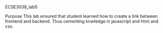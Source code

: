 ECSE3038_lab5


Purpose
This lab  ensured that student learned how to create a link between frontend and backend. Thus cementing knwledge in javascript and html and css.
